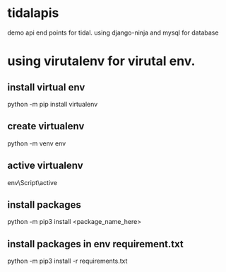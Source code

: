 # tidalapis
demo api end points for tidal. using django-ninja and mysql for database

# using virutalenv for virutal env.


## install virtual env
python -m pip install virtualenv

## create virtualenv
python -m venv env

## active virtualenv
env\Script\active

## install packages
python -m pip3 install <package_name_here>

## install packages in env requirement.txt
python -m pip3 install -r requirements.txt